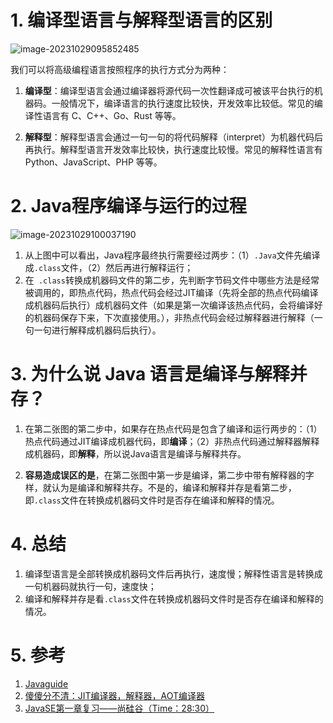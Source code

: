 # 1. 编译型语言与解释型语言的区别

![image-20231029095852485](https://dawn1314.oss-cn-beijing.aliyuncs.com/typoraimg/202310290958567.png)

我们可以将高级编程语言按照程序的执行方式分为两种：

1. **编译型**：编译型语言会通过编译器将源代码一次性翻译成可被该平台执行的机器码。一般情况下，编译语言的执行速度比较快，开发效率比较低。常见的编译性语言有 C、C++、Go、Rust 等等。

2. **解释型**：解释型语言会通过一句一句的将代码解释（interpret）为机器代码后再执行。解释型语言开发效率比较快，执行速度比较慢。常见的解释性语言有 Python、JavaScript、PHP 等等。

   

# 2. Java程序编译与运行的过程

![image-20231029100037190](https://dawn1314.oss-cn-beijing.aliyuncs.com/typoraimg/202310291000228.png)

1. 从上图中可以看出，Java程序最终执行需要经过两步：（1）`.Java`文件先编译成`.class`文件，（2）然后再进行解释运行；
2. 在` .class`转换成机器码文件的第二步，先判断字节码文件中哪些方法是经常被调用的，即热点代码，热点代码会经过JIT编译（先将全部的热点代码编译成机器码后执行）成机器码文件（如果是第一次编译该热点代码，会将编译好的机器码保存下来，下次直接使用。），非热点代码会经过解释器进行解释（一句一句进行解释成机器码后执行）。                                           



# 3. 为什么说 Java 语言是编译与解释并存？

1. 在第二张图的第二步中，如果存在热点代码是包含了编译和运行两步的：（1）热点代码通过JIT编译成机器代码，即**编译**；（2）非热点代码通过解释器解释成机器码，即**解释**，所以说Java语言是编译与解释共存。

2. **容易造成误区的是**，在第二张图中第一步是编译，第二步中带有解释器的字样，就认为是编译和解释共存。不是的，编译和解释并存是看第二步，即`.class`文件在转换成机器码文件时是否存在编译和解释的情况。

# 4. 总结

1. 编译型语言是全部转换成机器码文件后再执行，速度慢；解释性语言是转换成一句机器码就执行一句，速度快；
2. 编译和解释并存是看`.class`文件在转换成机器码文件时是否存在编译和解释的情况。




# 5. 参考

1. [Javaguide](https://javaguide.cn/)
2. [傻傻分不清：JIT编译器，解释器，AOT编译器](https://cloud.tencent.com/developer/article/1630650)
3. [JavaSE第一章复习——尚硅谷（Time：28:30）](https://www.bilibili.com/video/BV1PY411e7J6/?p=19&spm_id_from=pageDriver&vd_source=8545766955ec6b058b530110cbd2c625)

 
